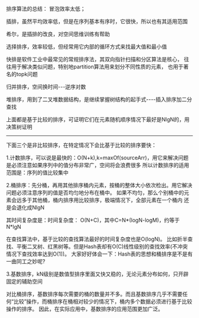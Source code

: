 排序算法的总结：
冒泡效率太低；

插排，虽然平均效率低，但是在序列基本有序时，它很快，所以也有其适用范围

希尔，是插排的改良，对空间思维训练有帮助

选择排序，效率较低，但经常用它内部的循环方式来找最大值和最小值

快排是软件工业中最常见的常规排序法，其双向指针扫描和分区算法是核心，
往往用于解决类似问题，特别地partition算法用来划分不同性质的元素，
也用于著名的topk问题

归并排序，空间换时间---逆序对数

堆排序，用到了二叉堆数据结构，是继续掌握树结构的起手式----插入排序加二分查找



上面都是基于比较的排序，可证明它们在元素随机顺序情况下最好是NlgN的，用决策树证明

--------------------------------

下面三个是非比较排序，在特定情况下会比基于比较的排序要快：

1.计数排序，可以说是最快的：O(N+k),k=maxOf(sourceArr)，用它来解决问题是必须注意如果序列中的值分布非常广，空间将会浪费很多
所以计数排序的适用范围是：序列的值比较集中

2.桶排序：先分桶，再用其他排序桶内元素，按桶的整体大小依次检出。用它解决问题必须注意序列的值是否均匀地分布在桶中。
如果不均匀，那么个别桶中的元素会远多于其他桶，桶内排序用比较排序，极端情况下，全部元素在一个桶内
还是会退化成NlgN

其时间复杂度是：时间复杂度： O(N+C)，其中C=N*(logN-logM)，约等于N*lgN

在查找算法中，基于比较的查找算法最好的时间复杂度也是O(logN)。
比如折半查找、平衡二叉树、红黑树等。但是Hash表却有O(C)线性级别的查找效率(不冲突情况下查找效率达到O(1))。
大家好好体会一下：Hash表的思想和桶排序是不是有一曲同工之妙呢?

3.基数排序，kN级别是数值型排序里面又快又稳的，无论元素分布如何，只开辟固定的辅助空间

对比桶排序，基数排序每次需要的桶的数量并不多。而且基数排序几乎不需要任何“比较”操作，而桶排序在桶相对较少的情况下，桶内多个数据必须进行基于比较操作的排序。
因此，在实际应用中，基数排序的应用范围更加广泛。